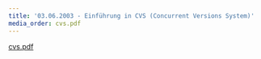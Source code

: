 ```yaml
---
title: '03.06.2003 - Einführung in CVS (Concurrent Versions System)'
media_order: cvs.pdf
---
```


[cvs.pdf](cvs.pdf)